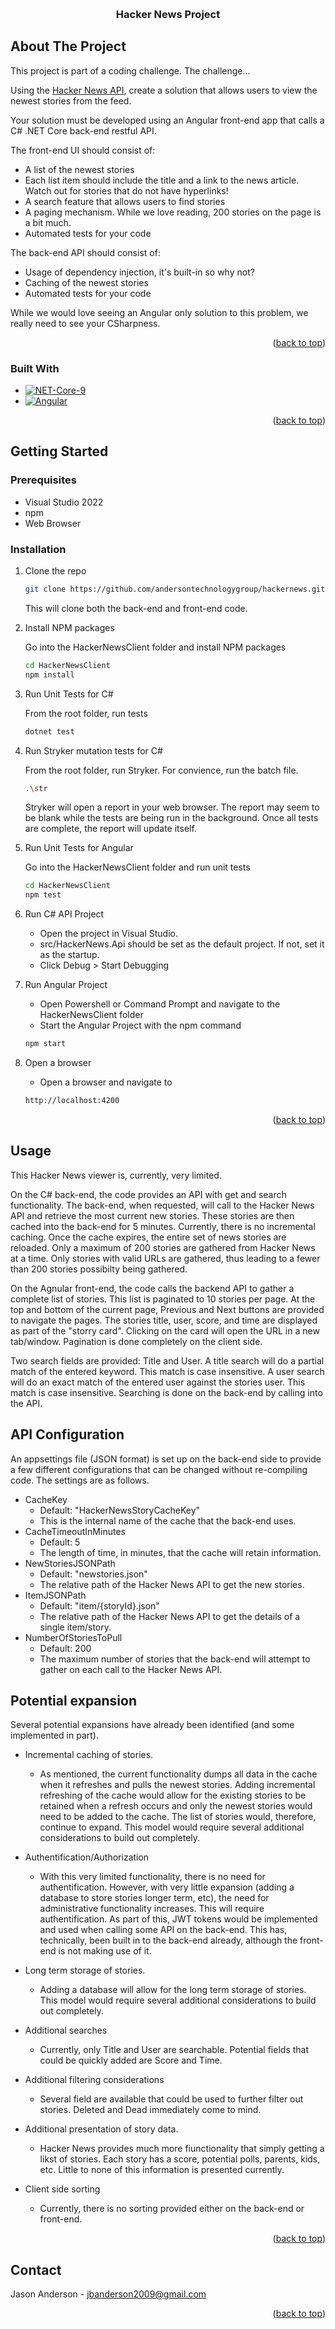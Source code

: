 <a id="readme-top"></a>

<!-- PROJECT LOGO -->
<br />
<div align="center">

<h3 align="center">Hacker News Project</h3>

  <p align="center">
    
   </p>
</div>


<!-- ABOUT THE PROJECT -->
## About The Project

This project is part of a coding challenge.  The challenge...

Using the <a href="https://github.com/HackerNews/API">Hacker News API</a>, create a solution that allows users to view the newest stories from the feed.
 
Your solution must be developed using an Angular front-end app that calls a C# .NET Core back-end restful API. 
 
The front-end UI should consist of: 
* A list of the newest stories
* Each list item should include the title and a link to the news article. Watch out for stories that do not have hyperlinks!
* A search feature that allows users to find stories
* A paging mechanism. While we love reading, 200 stories on the page is a bit much.
* Automated tests for your code
 
The back-end API should consist of: 
* Usage of dependency injection, it's built-in so why not?
* Caching of the newest stories
* Automated tests for your code
 
While we would love seeing an Angular only solution to this problem, we really need to see your CSharpness.

<p align="right">(<a href="#readme-top">back to top</a>)</p>

### Built With
* [![NET-Core-9][NET-Core-9]][NET-Core-9-url]
* [![Angular][Angular.io]][Angular-url]

<p align="right">(<a href="#readme-top">back to top</a>)</p>

<!-- GETTING STARTED -->
## Getting Started
### Prerequisites
* Visual Studio 2022
* npm
* Web Browser

### Installation

1. Clone the repo
   ```sh
   git clone https://github.com/andersontechnologygroup/hackernews.git
   ```

   This will clone both the back-end and front-end code.

2. Install NPM packages

    Go into the HackerNewsClient folder and install NPM packages

   ```sh
   cd HackerNewsClient
   npm install
   ```
3. Run Unit Tests for C#

    From the root folder, run tests

   ```sh
   dotnet test
   ```
4. Run Stryker mutation tests for C#

    From the root folder, run Stryker.  For convience, run the batch file.

   ```sh
   .\str
   ```

    Stryker will open a report in your web browser.   The report may seem to be blank while the tests are being run in the background.   Once all tests are complete, the report will update itself.

5. Run Unit Tests for Angular

    Go into the HackerNewsClient folder and run unit tests


   ```sh
   cd HackerNewsClient
   npm test
   ```
6. Run C# API Project

    * Open the project in Visual Studio.  
    * src/HackerNews.Api should be set as the default project.  If not, set it as the startup.   
    * Click Debug > Start Debugging

7. Run Angular Project

    * Open Powershell or Command Prompt and navigate to the HackerNewsClient folder 
    * Start the Angular Project with the npm command
    ```sh
    npm start
    ```
8. Open a browser
    * Open a browser and navigate to 
    ```html
    http://localhost:4200
    ```

<p align="right">(<a href="#readme-top">back to top</a>)</p>

<!-- USAGE EXAMPLES -->
## Usage

This Hacker News viewer is, currently, very limited.  

On the C# back-end, the code provides an API with get and search functionality.   The back-end, when requested, will call to the Hacker News API and retrieve the most current new stories.   These stories are then cached into the back-end for 5 minutes.   Currently, there is no incremental caching.   Once the cache expires, the entire set of news stories are reloaded.  Only a maximum of 200 stories are gathered from Hacker News at a time.  Only stories with valid URLs are gathered, thus leading to a fewer than 200 stories possibilty being gathered.  

On the Agnular front-end, the code calls the backend API to gather a complete list of stories.  This list is paginated to 10 stories per page.  At the top and bottom of the current page, Previous and Next buttons are provided to navigate the pages.  The stories title, user, score, and time are displayed as part of the "storry card".   Clicking on the card will open the URL in a new tab/window.  Pagination is done completely on the client side.  

Two search fields are provided: Title and User.  A title search will do a partial match of the entered keyword.  This match is case insensitive.  A user search will do an exact match of the entered user against the stories user.   This match is case insensitive.  Searching is done on the back-end by calling into the API.

## API Configuration

An appsettings file (JSON format) is set up on the back-end side to provide a few different configurations that can be changed without re-compiling code.   The settings are as follows.

* CacheKey
    * Default: "HackerNewsStoryCacheKey"
    * This is the internal name of the cache that the back-end uses.  
* CacheTimeoutInMinutes
    * Default: 5
    * The length of time, in minutes, that the cache will retain information. 
* NewStoriesJSONPath
    * Default: "newstories.json"
    * The relative path of the Hacker News API to get the new stories.
* ItemJSONPath
    * Default: "item/{storyId}.json"
    * The relative path of the Hacker News API to get the details of a single item/story.
* NumberOfStoriesToPull
    * Default: 200
    * The maximum number of stories that the back-end will attempt to gather on each call to the Hacker News API.

## Potential expansion

Several potential expansions have already been identified (and some implemented in part).

* Incremental caching of stories.
    * As mentioned, the current functionality dumps all data in the cache when it refreshes and pulls the newest stories.  Adding incremental refreshing of the cache would allow for the existing stories to be retained when a refresh occurs and only the newest stories would need to be added to the cache.  The list of stories would, therefore, continue to expand.  This model would require several additional considerations to build out completely.  

* Authentification/Authorization
    * With this very limited functionality, there is no need for authentification.  However, with very little expansion (adding a database to store stories longer term, etc), the need for administrative functionality increases.   This will require authentification.  As part of this, JWT tokens would be implemented and used when calling some API on the back-end.   This has, technically, been built in to the back-end already, although the front-end is not making use of it.

* Long term storage of stories.
    * Adding a database will allow for the long term storage of stories.  This model would require several additional considerations to build out completely.

* Additional searches
    * Currently, only Title and User are searchable.   Potential fields that could be quickly added are Score and Time.   

* Additional filtering considerations
    * Several field are available that could be used to further filter out stories.  Deleted and Dead immediately come to mind.  

* Additional presentation of story data.
    * Hacker News provides much more fiunctionality that simply getting a likst of stories.   Each story has a score, potential polls, parents, kids, etc.  Little to none of this information is presented currently.   

* Client side sorting
    * Currently, there is no sorting provided either on the back-end or front-end.

<p align="right">(<a href="#readme-top">back to top</a>)</p>

<!-- CONTACT -->
## Contact

Jason Anderson - jbanderson2009@gmail.com

<p align="right">(<a href="#readme-top">back to top</a>)</p>

[NET-Core-9]: https://img.shields.io/badge/Core%209-9780e5?style=for-the-badge&logo=dotnet
[NET-Core-9-url]: https://dotnet.microsoft.com/en-us

[Angular.io]: https://img.shields.io/badge/Angular-DD0031?style=for-the-badge&logo=angular&logoColor=white
[Angular-url]: https://angular.io/
